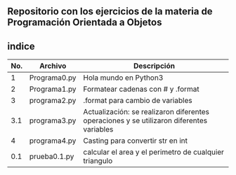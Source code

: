 ## Repositorio con los ejercicios de la materia de Programación Orientada a Objetos 

## indice 

|No.|Archivo|Descripción|
|--|--|--|
|1|Programa0.py|Hola mundo en Python3|
|2|Programa1.py|Formatear cadenas con # y .format
|3|programa2.py|.format para cambio de variables|
|3.1|programa3.py|Actualización: se realizaron diferentes operaciones y se utilizaron diferentes variables|
|4|programa4.py|Casting para convertir str en int|
|0.1|prueba0.1.py|calcular el area y el perimetro de cualquier triangulo|